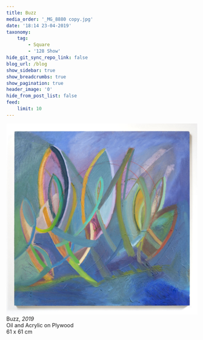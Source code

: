 ```yaml
---
title: Buzz
media_order: '_MG_8880 copy.jpg'
date: '18:14 23-04-2019'
taxonomy:
    tag:
        - Square
        - '128 Show'
hide_git_sync_repo_link: false
blog_url: /blog
show_sidebar: true
show_breadcrumbs: true
show_pagination: true
header_image: '0'
hide_from_post_list: false
feed:
    limit: 10
---
```


[![](_MG_8880%20copy.jpg)](/paintings/buzz)  
Buzz, _2019_  
Oil and Acrylic on Plywood  
61 x 61 cm